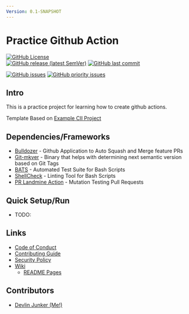 ```yaml
---
Version: 0.1-SNAPSHOT
---
```


# Practice Github Action
<!-- Find More Badges Here: https://shields.io/ -->

[![GitHub License](https://img.shields.io/github/license/devlinjunker/practice.github.action?color=blue)](https://github.com/devlinjunker/practice.github.action/blob/develop/LICENSE)  
[![GitHub release (latest SemVer)](https://img.shields.io/github/v/release/devlinjunker/practice.github.action)](https://github.com/devlinjunker/practice.github.action/releases)
[![GitHub last commit](https://img.shields.io/github/last-commit/devlinjunker/practice.github.action)](https://github.com/devlinjunker/practice.github.action/commits/main)  

[![GitHub issues](https://img.shields.io/github/issues/devlinjunker/practice.github.action)](https://github.com/devlinjunker/practice.github.action/issues)
[![GitHub priority issues](https://img.shields.io/github/issues/devlinjunker/practice.github.action/-priority?color=red&label=priority%20issues)](https://github.com/devlinjunker/practice.github.action/issues?q=is%3Aopen+is%3Aissue+label%3A-priority)


## Intro
<!-- Quick Description, could match Github repo description or have a little more info-->

This is a practice project for learning how to create github actions.

Template Based on [Example CII Project](https://github.com/devlinjunker/example.cii)


## Dependencies/Frameworks
<!-- List the frameworks, libraries, and tools the project uses: -->

- [Bulldozer] - Github Application to Auto Squash and Merge feature PRs
- [Git-mkver] - Binary that helps with determining next semantic version based on Git Tags
- [BATS] - Automated Test Suite for Bash Scripts
- [ShellCheck] - Linting Tool for Bash Scripts
- [PR Landmine Action] - Mutation Testing Pull Requests

## Quick Setup/Run
<!-- This section should try to quickly explain how to setup the project and start using it (server/app/demo/template) - ideally in list format -->

 - TODO:


## Links

- [Code of Conduct]
- [Contributing Guide]
- [Security Policy]
- [Wiki]
  - [README Pages]

## Contributors

- [Devlin Junker (Me!)](mailto:devlinjunker@gmail.com)



[License]: LICENSE
[Security Policy]: SECURITY.md
[Code of Conduct]: CODE_OF_CONDUCT.md
[Contributing Guide]: CONTRIBUTING.md
[Wiki]: https://github.com/devlinjunker/practice.github.action/wiki
[README Pages]: https://github.com/devlinjunker/practice.github.action/wiki/.README-(synced)

[Bulldozer]: https://github.com/palantir/bulldozer
[Git-mkver]: https://idc101.github.io/git-mkver/
[BATS]: https://bats-core.readthedocs.io/
[ShellCheck]: https://www.shellcheck.net/
[PR Landmine Action]: https://github.com/tylermurry/github-pr-landmine
